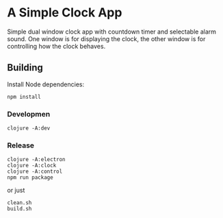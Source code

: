 # A Simple Clock App

Simple dual window clock app with countdown timer and selectable alarm sound. One window is for displaying the clock, the other window is for controlling how the clock behaves.

## Building

Install Node dependencies:
```
npm install
```

### Developmen

```
clojure -A:dev
```
### Release

```
clojure -A:electron
clojure -A:clock
clojure -A:control
npm run package
```
or just
```
clean.sh
build.sh
```